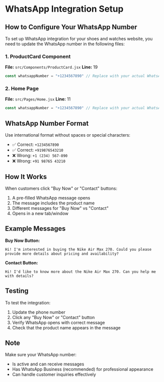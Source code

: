 # WhatsApp Integration Setup

## How to Configure Your WhatsApp Number

To set up WhatsApp integration for your shoes and watches website, you need to update the WhatsApp number in the following files:

### 1. ProductCard Component
**File:** `src/Components/ProductCard.jsx`
**Line:** 19
```javascript
const whatsappNumber = "+1234567890" // Replace with your actual WhatsApp number
```

### 2. Home Page
**File:** `src/Pages/Home.jsx`
**Line:** 11
```javascript
const whatsappNumber = "+1234567890" // Replace with your actual WhatsApp number
```

## WhatsApp Number Format

Use international format without spaces or special characters:
- ✅ Correct: `+1234567890`
- ✅ Correct: `+919876543210`
- ❌ Wrong: `+1 (234) 567-890`
- ❌ Wrong: `+91 98765 43210`

## How It Works

When customers click "Buy Now" or "Contact" buttons:
1. A pre-filled WhatsApp message opens
2. The message includes the product name
3. Different messages for "Buy Now" vs "Contact"
4. Opens in a new tab/window

## Example Messages

**Buy Now Button:**
```
Hi! I'm interested in buying the Nike Air Max 270. Could you please provide more details about pricing and availability?
```

**Contact Button:**
```
Hi! I'd like to know more about the Nike Air Max 270. Can you help me with details?
```

## Testing

To test the integration:
1. Update the phone number
2. Click any "Buy Now" or "Contact" button
3. Verify WhatsApp opens with correct message
4. Check that the product name appears in the message

## Note

Make sure your WhatsApp number:
- Is active and can receive messages
- Has WhatsApp Business (recommended) for professional appearance
- Can handle customer inquiries effectively 